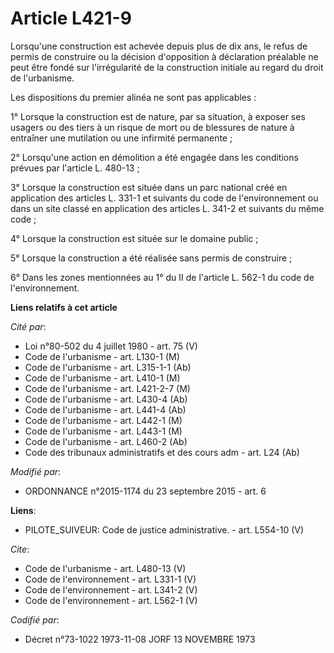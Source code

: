 # Article L421-9

Lorsqu'une construction est achevée depuis plus de dix ans, le refus de permis de construire ou la décision d'opposition à
déclaration préalable ne peut être fondé sur l'irrégularité de la construction initiale au regard du droit de l'urbanisme. 

Les dispositions du premier alinéa ne sont pas applicables : 

1° Lorsque la construction est de nature, par sa situation, à exposer ses usagers ou des tiers à un risque de mort ou de
blessures de nature à entraîner une mutilation ou une infirmité permanente ; 

2° Lorsqu'une action en démolition a été engagée dans les conditions prévues par l'article L. 480-13 ; 

3° Lorsque la construction est située dans un parc national créé en application des articles L. 331-1 et suivants du code de
l'environnement ou dans un site classé en application des articles L. 341-2 et suivants du même code ; 

4° Lorsque la construction est située sur le domaine public ; 

5° Lorsque la construction a été réalisée sans permis de construire ; 

6° Dans les zones mentionnées au 1° du II de l'article L. 562-1 du code de l'environnement.

**Liens relatifs à cet article**

_Cité par_:

  - Loi n°80-502 du 4 juillet 1980 - art. 75 (V)
  - Code de l'urbanisme - art. L130-1 (M)
  - Code de l'urbanisme - art. L315-1-1 (Ab)
  - Code de l'urbanisme - art. L410-1 (M)
  - Code de l'urbanisme - art. L421-2-7 (M)
  - Code de l'urbanisme - art. L430-4 (Ab)
  - Code de l'urbanisme - art. L441-4 (Ab)
  - Code de l'urbanisme - art. L442-1 (M)
  - Code de l'urbanisme - art. L443-1 (M)
  - Code de l'urbanisme - art. L460-2 (Ab)
  - Code des tribunaux administratifs et des cours adm - art. L24 (Ab)

_Modifié par_:

  - ORDONNANCE n°2015-1174 du 23 septembre 2015 - art. 6

**Liens**:

  - PILOTE_SUIVEUR: Code de justice administrative. - art. L554-10 (V)

_Cite_:

  - Code de l'urbanisme - art. L480-13 (V)
  - Code de l'environnement - art. L331-1 (V)
  - Code de l'environnement - art. L341-2 (V)
  - Code de l'environnement - art. L562-1 (V)

_Codifié par_:

  - Décret n°73-1022 1973-11-08 JORF 13 NOVEMBRE 1973
